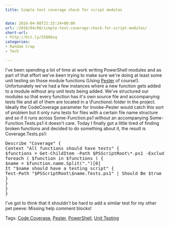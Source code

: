 ```yaml
---
title: Simple test coverage check for script modules


date: 2016-04-08T22:33:24+00:00
url: /2016/04/08/simple-test-coverage-check-for-script-modules/
short-url:
- http://bit.ly/25Q6bsq
categories:
- Random Crap
- Tech

---
```

<div class='microid-mailto+http:sha1:4a811d9aca42d375b8052f354e108f30ed0dabc6'>

I've been spending a lot of time at work writing PowerShell modules and as part of that effort we've been trying to make sure we're doing at least some unit testing on those module functions (Using <a href="https://github.com/pester/Pester">Pester</a> of course!). Unfortunately we've had a few instances where a new function gets added to a module without any unit tests being added. We've structured our modules so that every function has it's own source file and accompanying tests file and all of them are located in a \Functions\ folder in the project. Ideally the CodeCoverage parameter for Invoke-Pester would catch this sort of problem but it only runs tests for files with a certain file name structure and so if it runs across Some-Function.ps1 without an accompanying Some-Function.Tests.ps1 it doesn't care. Today I finally got a little tired of finding broken functions and decided to do something about it, the result is Coverage.Tests.ps1:


<pre>Describe "Coverage" {
Context "All functions should have tests" {
$functions = Get-ChildItem -Path $PSScriptRoot\*.ps1 -Exclude *.Tests.ps1
foreach ( $function in $functions ) {
$name = $function.name.Split(".")[0]
It "$name should have a testing script" {
Test-Path "$PSScriptRoot\$name.Tests.ps1" | Should Be $true
}
}
}
}</pre>


I've got to think that it shouldn't be hard to add a similar test for my other pet peeve: Missing help comment blocks!

</div>

<div class="st-post-tags">
Tags: <a href="http://www.cavort.org/tag/code-coverage/" title="Code Coverage" rel="tag">Code Coverage</a>, <a href="http://www.cavort.org/tag/pester/" title="Pester" rel="tag">Pester</a>, <a href="http://www.cavort.org/tag/powershell/" title="PowerShell" rel="tag">PowerShell</a>, <a href="http://www.cavort.org/tag/unit-testing/" title="Unit Testing" rel="tag">Unit Testing</a><br />
</div>